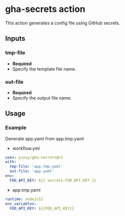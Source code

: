 # gha-secrets action
This action generates a config file using GitHub secrets.

## Inputs

### tmp-file
- **Required**
- Specify the template file name.

### out-file
- **Required**
- Specify the output file name.

## Usage

### Example
Generate app.yaml from app.tmp.yaml
- workflow.yml
```yaml
uses: yuzuy/gha-secrets@v1
with:
  tmp-file: 'app.tmp.yaml'
  out-file: 'app.yaml'
env:
  FOO_API_KEY: ${{ secrets.FOO_API_KEY }}
```

- app.tmp.yaml
```yaml
runtime: nodejs12
env_variables:
  FOO_API_KEY: ${{FOO_API_KEY}}
```

